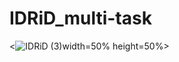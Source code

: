 # IDRiD_multi-task

<![IDRiD (3)](https://github.com/user-attachments/assets/2e6e68e9-672e-48f3-8a10-84887aed44f2)width=50% height=50%>
